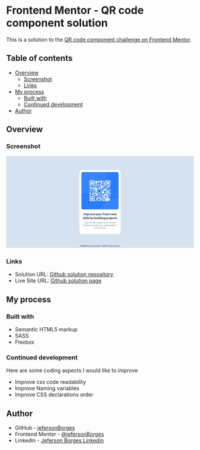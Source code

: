 # Frontend Mentor - QR code component solution

This is a solution to the [QR code component challenge on Frontend Mentor](https://www.frontendmentor.io/challenges/qr-code-component-iux_sIO_H).

## Table of contents

- [Overview](#overview)
  - [Screenshot](#screenshot)
  - [Links](#links)
- [My process](#my-process)
  - [Built with](#built-with)
  - [Continued development](#continued-development)
- [Author](#author)

## Overview

### Screenshot

![Desktop Screenshot](images/screenshot.jpeg)

### Links

- Solution URL: [Github solution repository](https://github.com/jefersonBorges/fem-qr_code)
- Live Site URL: [Github solution page](https://jefersonborges.github.io/fem-qr_code/)

## My process

### Built with

- Semantic HTML5 markup
- SASS
- Flexbox

### Continued development

Here are some coding aspects I would like to improve

- Improve css code readability
- Improve Naming variables
- Improve CSS declarations order

## Author

- GitHub - [jefersonBorges](https://github.com/jefersonBorges/jefersonBorges)
- Frontend Mentor - [@jefersonBorges](https://www.frontendmentor.io/profile/jefersonBorges)
- Linkedin - [Jeferson Borges Linkedin](https://www.linkedin.com/in/jeferson-borges-543b34229)

